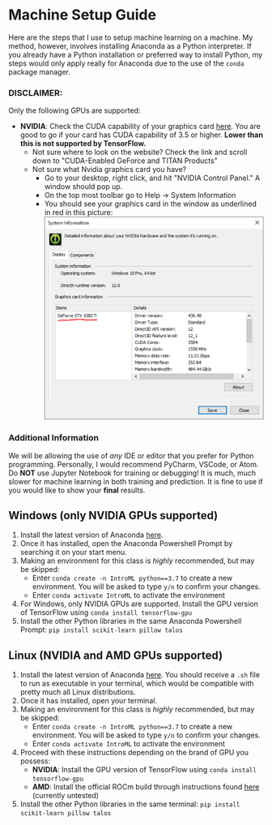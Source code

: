 # Machine Setup Guide

Here are the steps that I use to setup machine learning on a machine. My method, however, involves installing Anaconda as a Python interpreter. If you already have a Python installation or preferred way to install Python, my steps would only apply really for Anaconda due to the use of the ```conda``` package manager.

### DISCLAIMER:
Only the following GPUs are supported:

- **NVIDIA**: Check the CUDA capability of your graphics card [here](https://developer.nvidia.com/cuda-gpus). You are good to go if your card has CUDA capability of 3.5 or higher. **Lower than this is not supported by TensorFlow.**
  - Not sure where to look on the website? Check the link and scroll down to "CUDA-Enabled GeForce and TITAN Products"
  - Not sure what Nvidia graphics card you have? 
      - Go to your desktop, right click, and hit "NVIDIA Control Panel." A window should pop up.
      - On the top most toolbar go to Help -> System Information
      - You should see your graphics card in the window as underlined in red in this picture:
      ![GPU_Info](images/gpu_info.png?raw=true "GPU System Information")
      
      
### Additional Information
We will be allowing the use of *any* IDE or editor that you prefer for Python programming. Personally, I would recommend PyCharm, VSCode, or Atom. Do **NOT** use Jupyter Notebook for training or debugging! It is much, much slower for machine learning in both training and prediction. It is fine to use if you would like to show your **final** results.

## Windows (only NVIDIA GPUs supported)

1. Install the latest version of Anaconda [here](https://www.anaconda.com/distribution/).
2. Once it has installed, open the Anaconda Powershell Prompt by searching it on your start menu.
3. Making an environment for this class is *highly* recommended, but may be skipped:
    - Enter ```conda create -n IntroML python==3.7``` to create a new environment. You will be asked to type ```y/n``` to confirm your changes.
    - Enter ```conda activate IntroML``` to activate the environment
4. For Windows, only NVIDIA GPUs are supported. Install the GPU version of TensorFlow using ```conda install tensorflow-gpu```
5. Install the other Python libraries in the same Anaconda Powershell Prompt: ```pip install scikit-learn pillow talos```

## Linux (NVIDIA and AMD GPUs supported)
1. Install the latest version of Anaconda [here](https://www.anaconda.com/distribution/). You should receive a ```.sh``` file to run as executable in your terminal, which would be compatible with pretty much all Linux distributions.
2. Once it has installed, open your terminal.
3. Making an environment for this class is *highly* recommended, but may be skipped:
    - Enter ```conda create -n IntroML python==3.7``` to create a new environment. You will be asked to type ```y/n``` to confirm your changes.
    - Enter ```conda activate IntroML``` to activate the environment
4. Proceed with these instructions depending on the brand of GPU you possess:
    - **NVIDIA**: Install the GPU version of TensorFlow using ```conda install tensorflow-gpu```
    - **AMD**: Install the official ROCm build through instructions found [here](https://rocm.github.io/tensorflow.html) (currently untested)
5. Install the other Python libraries in the same terminal: ```pip install scikit-learn pillow talos```
